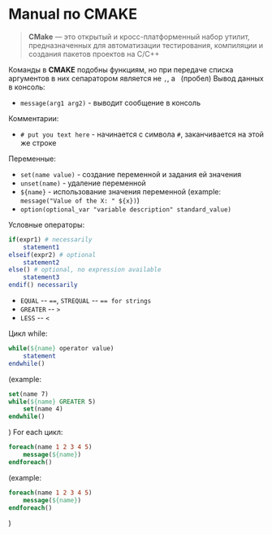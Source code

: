 # Manual по CMAKE
> **CMake** — это открытый и кросс-платформенный набор утилит, предназначенных для автоматизации тестирования, компиляции и создания пакетов проектов на C/C++

Команды в **CMAKE** подобны функциям, но при передаче списка аргументов в них сепаратором является не `,`, а ` `(пробел)
Вывод данных в консоль:
* `message(arg1 arg2)` - выводит сообщение в консоль

Комментарии:
* `# put you text here` - начинается с символа `#`, заканчивается на этой же строке

Переменные:
* `set(name value)` - создание переменной и задания ей значения
* `unset(name)` - удаление переменной
* `${name}` - использование значения переменной
(example: `message("Value of the X: " ${x})`)
* `option(optional_var "variable description" standard_value)`

Условные операторы:
```cmake
if(expr1) # necessarily
    statement1
elseif(expr2) # optional
    statement2
else() # optional, no expression available
    statement3
endif() necessarily
```
* `EQUAL` -- `==`, `STREQUAL` -- `== for strings`
* `GREATER` -- `>`
* `LESS` -- `<`

Цикл while:
```cmake
while(${name} operator value)
    statement
endwhile()
```
(example:
```cmake
set(name 7)
while(${name} GREATER 5)
    set(name 4)
endwhile()
```
)
For each цикл:
```cmake
foreach(name 1 2 3 4 5)
    message(${name})
endforeach()
```
(example:
```cmake
foreach(name 1 2 3 4 5)
    message(${name})
endforeach()
```
)
